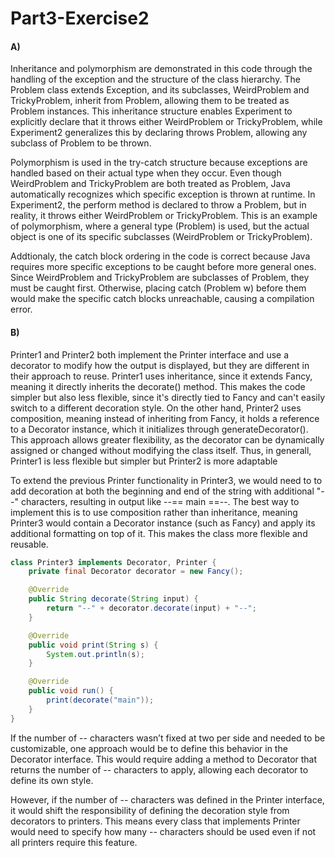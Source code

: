 # Part3-Exercise2




#### A)
Inheritance and polymorphism are demonstrated in this code through the handling of the exception  and the structure of the class hierarchy. The Problem class extends Exception, and its subclasses, WeirdProblem and TrickyProblem, inherit from Problem, allowing them to be treated as Problem instances. This inheritance structure enables Experiment to explicitly declare that it throws either WeirdProblem or TrickyProblem, while Experiment2 generalizes this by declaring throws Problem, allowing any subclass of Problem to be thrown. 

Polymorphism is used in the try-catch structure because exceptions are handled based on their actual type when they occur. Even though WeirdProblem and TrickyProblem are both treated as Problem, Java automatically recognizes which specific exception is thrown at runtime. In Experiment2, the perform method is declared to throw a Problem, but in reality, it throws either WeirdProblem or TrickyProblem. This is an example of  polymorphism, where a general type (Problem) is used, but the actual object is one of its specific subclasses (WeirdProblem or TrickyProblem). 

Addtionaly, the catch block ordering in the code is correct because Java requires more specific exceptions to be caught before more general ones. Since WeirdProblem and TrickyProblem are subclasses of Problem, they must be caught first. Otherwise, placing catch (Problem w) before them would make the specific catch blocks unreachable, causing a compilation error.









#### B)
Printer1 and Printer2 both implement the Printer interface and use a decorator to modify how the output is displayed, but they are different in their approach to reuse. Printer1 uses inheritance, since it extends Fancy, meaning it directly inherits the decorate() method. This makes the code simpler but also less flexible, since it's directly tied to Fancy and can't easily switch to a different decoration style. On the other hand, Printer2 uses composition, meaning instead of inheriting from Fancy, it holds a reference to a Decorator instance, which it initializes through generateDecorator(). This approach allows greater flexibility, as the decorator can be dynamically assigned or changed without modifying the class itself. Thus, in generall, Printer1 is less flexible but simpler but Printer2 is more adaptable


To extend the previous Printer functionality in Printer3, we would need to to add decoration at both the beginning and end of the string with additional "--" characters, resulting in output like --== main ==--.  The best way to implement this is to use composition rather than inheritance, meaning Printer3 would contain a Decorator instance (such as Fancy) and apply its additional formatting on top of it. This makes the class more flexible and reusable.

```java
class Printer3 implements Decorator, Printer {
    private final Decorator decorator = new Fancy();

    @Override
    public String decorate(String input) {
        return "--" + decorator.decorate(input) + "--";
    }

    @Override
    public void print(String s) {
        System.out.println(s);
    }

    @Override
    public void run() {
        print(decorate("main"));
    }
}
```


If the number of -- characters wasn’t fixed at two per side and needed to be customizable, one approach would be to define this behavior in the Decorator interface. This would require adding a method to Decorator that returns the number of -- characters to apply, allowing each decorator to define its own style.


However, if the number of -- characters was defined in the Printer interface, it would shift the responsibility of defining the decoration style from decorators to printers. This means every class that implements Printer would need to specify how many -- characters should be used even if not all printers require this feature.




